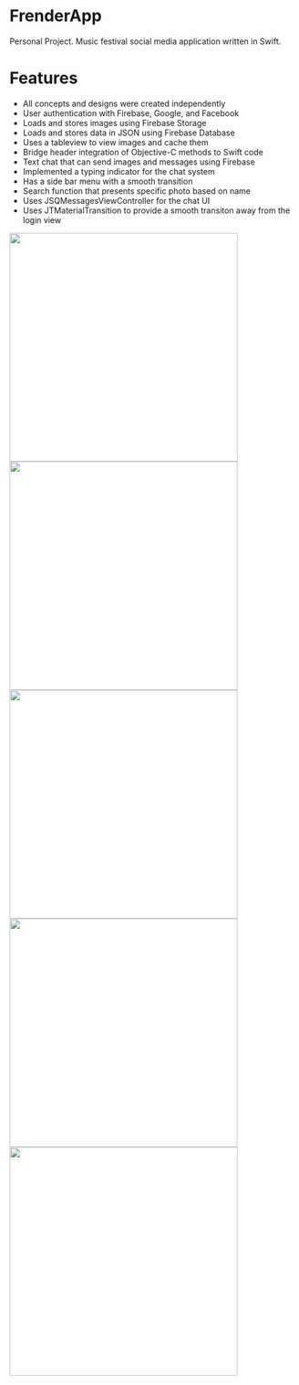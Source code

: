 # FrenderApp
Personal Project. Music festival social media application written in Swift.

# Features
- All concepts and designs were created independently
- User authentication with Firebase, Google, and Facebook
- Loads and stores images using Firebase Storage
- Loads and stores data in JSON using Firebase Database
- Uses a tableview to view images and cache them
- Bridge header integration of Objective-C methods to Swift code
- Text chat that can send images and messages using Firebase
- Implemented a typing indicator for the chat system
- Has a side bar menu with a smooth transition
- Search function that presents specific photo based on name
- Uses JSQMessagesViewController for the chat UI
- Uses JTMaterialTransition to provide a smooth transiton away from the login view



<img src="https://github.com/caelandailey/FrenderApp/blob/master/appPreview/frender1.png" width="400"><img src="https://github.com/caelandailey/FrenderApp/blob/master/appPreview/frender2.png" width="400">
<img src="https://github.com/caelandailey/FrenderApp/blob/master/appPreview/frender3.png" width="400"><img src="https://github.com/caelandailey/FrenderApp/blob/master/appPreview/frender4.png" width="400">
<img src="https://github.com/caelandailey/FrenderApp/blob/master/appPreview/frender5.png" width="400">

